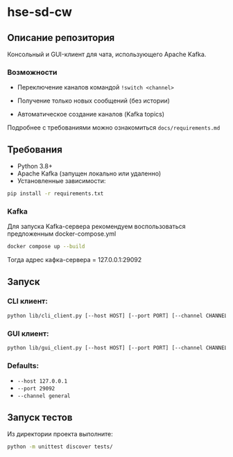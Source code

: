 # hse-sd-cw

## Описание репозитория

Консольный и GUI-клиент для чата, использующего Apache Kafka.

### Возможности

* Переключение каналов командой `!switch <channel>`

* Получение только новых сообщений (без истории)

* Автоматическое создание каналов (Kafka topics)

Подробнее с требованиями можно ознакомиться `docs/requirements.md`

## Требования

- Python 3.8+
- Apache Kafka (запущен локально или удаленно)
- Установленные зависимости:

```bash
pip install -r requirements.txt
```

### Kafka

Для запуска Kafka-сервера рекомендуем воспользоваться предложенным docker-compose.yml

```bash
docker compose up --build
```

Тогда адрес кафка-сервера = 127.0.0.1:29092

## Запуск

### CLI клиент:

```bash
python lib/cli_client.py [--host HOST] [--port PORT] [--channel CHANNEL]
```

### GUI клиент:

```bash
python lib/gui_client.py [--host HOST] [--port PORT] [--channel CHANNEL]
```

### Defaults:
- `--host 127.0.0.1`
- `--port 29092`
- `--channel general`

## Запуск тестов

Из директории проекта выполните:

```bash
python -m unittest discover tests/
```
